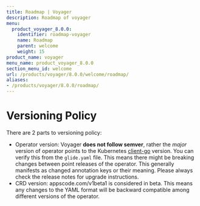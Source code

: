 ```yaml
---
title: Roadmap | Voyager
description: Roadmap of voyager
menu:
  product_voyager_8.0.0:
    identifier: roadmap-voyager
    name: Roadmap
    parent: welcome
    weight: 15
product_name: voyager
menu_name: product_voyager_8.0.0
section_menu_id: welcome
url: /products/voyager/8.0.0/welcome/roadmap/
aliases:
- /products/voyager/8.0.0/roadmap/
---
```


# Versioning Policy

There are 2 parts to versioning policy:

 - Operator version: Voyager __does not follow semver__, rather the _major_ version of operator points to the
Kubernetes [client-go](https://github.com/kubernetes/client-go#branches-and-tags) version. You can verify this
from the `glide.yaml` file. This means there might be breaking changes between point releases of the operator.
This generally manifests as changed annotation keys or their meaning.
Please always check the release notes for upgrade instructions.
 - CRD version: appscode.com/v1beta1 is considered in beta. This means any changes to the YAML format will be backward
compatible among different versions of the operator.
